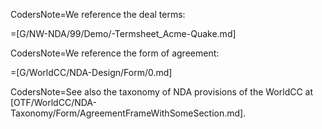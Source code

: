 CodersNote=We reference the deal terms:

=[G/NW-NDA/99/Demo/-Termsheet_Acme-Quake.md]

CodersNote=We reference the form of agreement:

=[G/WorldCC/NDA-Design/Form/0.md]  

CodersNote=See also the taxonomy of NDA provisions of the WorldCC at [OTF/WorldCC/NDA-Taxonomy/Form/AgreementFrameWithSomeSection.md].